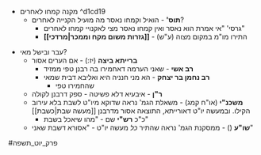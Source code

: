 - מקנה קמחו לאחרים ^d1cd19
	* **תוס'** - הואיל וקמחו נאסר מה מועיל הקנייה לאחרים?
		* גרסי' "אי אמרת הוא נאסר ואין קמחו נאסר מצי לאקנויי קמחו לאחרים"
		- **[[גזרות משום מקח וממכר|מרדכי]]** - התירו מו"מ במקום מצוה (ע"ש)
* עבר ובישל מאי?
	* **ברייתא ביצה** (יז:) - אם הערים אסור
		* **רב אשי** - שאני הערמה דאחמירו בה רבנן טפי ממזיד
		* **רב נחמן בר יצחק** - הא מני חנניה היא ואליבא דבית שמאי
			* שהחמירו טפי
	- **ר"ן** - איבעיא דלא פשיטה - ספק דרבנן לקולה
	* **משכנ"י** (או"ח קמג) - משאלת הגמ' נראה שדוקא מיו"ט לשבת בלא עירוב הקילו. ובמעשה יו"ט דאורייתא, התוצאה אסור מדרבנן [[מעשה שבת|כשבת]]
		* כ"כ **רש"י** שם - "מהו שיאכל בשבת"
	* **שו"ע** () - ממסקנת הגמ' נראה שהתיר *כל* מעשה יו"ט - "אסורא דשבת שאני"

#פרק_יוט_תשפה 